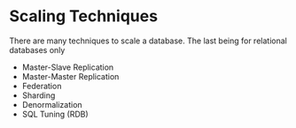 # Scaling Techniques

There are many techniques to scale a database. The last being for relational databases only

- Master-Slave Replication
- Master-Master Replication
- Federation
- Sharding
- Denormalization
- SQL Tuning (RDB)


